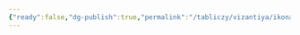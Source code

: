 ```yaml
---
{"ready":false,"dg-publish":true,"permalink":"/tabliczy/vizantiya/ikona-sv-nikolaj-merlikijskij-so-svyatymi-na-polyah/","dgPassFrontmatter":true}
---
```



